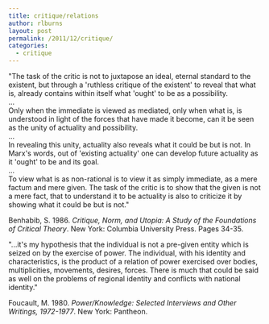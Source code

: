 ```yaml
---
title: critique/relations
author: rlburns
layout: post
permalink: /2011/12/critique/
categories:
  - critique
---
```


"The task of the critic is not to juxtapose an ideal, eternal standard to the existent, but through a 'ruthless critique of the existent' to reveal that what is, already contains within itself what 'ought' to be as a possibility.  
...  
Only when the immediate is viewed as mediated, only when what is, is understood in light of the forces that have made it become, can it be seen as the unity of actuality and possibility.  
...  
In revealing this unity, actuality also reveals what it could be but is not. In Marx's words, out of 'existing actuality' one can develop future actuality as it 'ought' to be and its goal.  
...  
To view what is as non-rational is to view it as simply immediate, as a mere factum and mere given. The task of the critic is to show that the given is not a mere fact, that to understand it to be actuality is also to criticize it by showing what it could be but is not."

Benhabib, S. 1986. *Critique, Norm, and Utopia: A Study of the Foundations of Critical Theory*. New York: Columbia University Press. Pages 34-35.

"...it's my hypothesis that the individual is not a pre-given entity which is seized on by the exercise of power. The individual, with his identity and characteristics, is the product of a relation of power exercised over bodies, multiplicities, movements, desires, forces. There is much that could be said as well on the problems of regional identity and conflicts with national identity."

Foucault, M. 1980. *Power/Knowledge: Selected Interviews and Other Writings, 1972-1977*. New York: Pantheon.
